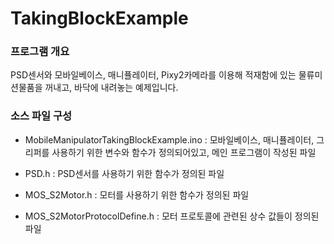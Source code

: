 # TakingBlockExample

### 프로그램 개요
PSD센서와 모바일베이스, 매니퓰레이터, Pixy2카메라를 이용해 적재함에 있는 물류미션물품을 꺼내고, 바닥에 내려놓는 예제입니다.

### 소스 파일 구성
 - MobileManipulatorTakingBlockExample.ino : 모바일베이스, 매니퓰레이터, 그리퍼를 사용하기 위한 변수와 함수가 정의되어있고, 메인 프로그램이 작성된 파일

 - PSD.h : PSD센서를 사용하기 위한 함수가 정의된 파일

 - MOS_S2Motor.h : 모터를 사용하기 위한 함수가 정의된 파일

 - MOS_S2MotorProtocolDefine.h : 모터 프로토콜에 관련된 상수 값들이 정의된 파일
